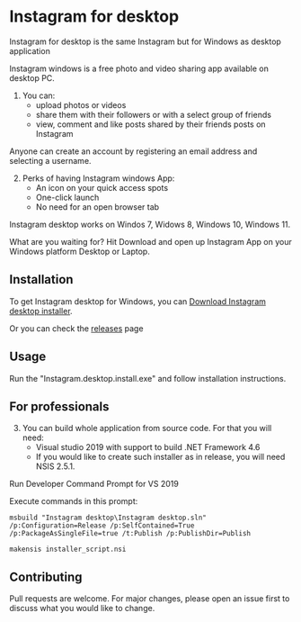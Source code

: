 # Instagram for desktop

Instagram for desktop is the same Instagram but for Windows as desktop application

Instagram windows is a free photo and video sharing app available on desktop PC.

1.   You can: 
     - upload photos or videos
     - share them with their followers or with a select group of friends
     - view, comment and like posts shared by their friends posts on Instagram

Anyone can create an account by registering an email address and selecting a username.

2.   Perks of having Instagram windows App:
     - An icon on your quick access spots
     - One-click launch
     - No need for an open browser tab

Instagram desktop works on Windos 7, Widows 8, Windows 10, Windows 11.

What are you waiting for? Hit Download and open up Instagram App on your Windows platform Desktop or Laptop.

## Installation

To get Instagram desktop for Windows, you can [Download Instagram desktop installer](https://github.com/OlegMatuykin/instagram-desktop/releases/download/v1.0.0/Instagram.desktop.install.exe).

Or you can check the [releases](https://github.com/OlegMatuykin/instagram-desktop/releases) page

## Usage

Run the "Instagram.desktop.install.exe" and follow installation instructions.

## For professionals

3.   You can build whole application from source code. For that you will need:
     - Visual studio 2019 with support to build .NET Framework 4.6
     - If you would like to create such installer as in release, you will need NSIS 2.5.1.

Run Developer Command Prompt for VS 2019

Execute commands in this prompt:

```
msbuild "Instagram desktop\Instagram desktop.sln" /p:Configuration=Release /p:SelfContained=True /p:PackageAsSingleFile=true /t:Publish /p:PublishDir=Publish

makensis installer_script.nsi
```


## Contributing

Pull requests are welcome. For major changes, please open an issue first
to discuss what you would like to change.
